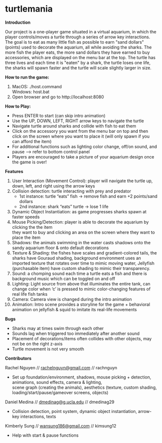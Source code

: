 # turtlemania

**Introduction**	

Our project is a one-player game situated in a virtual aquarium, in which the player controls/moves a turtle through a series of 
arrow key interactions. The goal is to eat as many little fish as possible to earn "sand dollars" (points) used to decorate the 
aquarium, all while avoiding the sharks. The more fish the player eats, the more sand dollars they have earned to buy accessories, 
which are displayed on the menu bar at the top. The turtle has three lives and each time it is "eaten" by a shark, the turtle 
loses one life, the sharks will spawn faster and the turtle will scale slightly larger in size.

**How to run the game:**	
1) MacOS: ./host.command <br>
   Windows: host.bat <br>
2) Open browser and go to http://localhost:8080

**How to Play:**	

- Press ENTER to start (can skip intro animation)
- Use the UP, DOWN, LEFT, RIGHT arrow keys to navigate the turtle
- Navigate turtle around sharks and collide with fish to eat them
- Click on the accessory you want from the menu bar on top and then click on the screen where you want to place it (will only spawn if you can afford the item)
- For additional functions such as lighting color change, off/on sound, and pause --> refer to bottom control panel 
- Players are encouraged to take a picture of your aquarium design once the game is over!
 
**Features**

1) User Interaction (Movement Control): player will navigate the turtle up, down, left, and right using the arrow keys
2) Collision detection: turtle interacting with prey and predator
   - 1st instance: turtle “eats” fish → remove fish and earn +2 points/sand dollars
   - 2nd instance: shark “eats” turtle → lose 1 life 
3) Dynamic Object Instantiation: as game progresses sharks spawn at faster speeds 
4) Mouse Picking/Detection: player is able to decorate the aquarium by clicking the the item <br>
   they want to buy and clicking an area on the screen where they want to place the item 
5) Shadows: the animals swimming in the water casts shadows onto the sandy aquarium floor & onto default decorations 
6) Texture & Shading: the fishes have scales and gradient-colored tails, the sharks have Gouraud shading, background environment 
uses an imported texture that rotates over time to mimic moving water, Jellyfish (purchasable item) have custom shading to mimic their transparency. 
7) Sound: a chomping sound each time a turtle eats a fish and there is background music which can be toggled on and off
8) Lighting: Light source from above that illuminates the entire tank, can change color when ‘c’ is pressed to mimic color-changing features of real life fish tanks
9) Camera: Camera view is changed during the intro animation 
10) Animation: Intro scene provides a storyline for the game + behavioral animation on jellyfish & squid to imitate its real-life movements

**Bugs**
- Sharks may at times swim through each other 
- Sounds lag when triggered too immediately after another sound
- Placement of decorations/items often collides with other objects, may not be on the right z-axis  
- Turtle movement is not very smooth

**Contributors**

Rachel Nguyen // rachelnguyn@gmail.com // rachnguyn 
- Set up foundation/environment, shadows, mouse picking + detection, animations, sound effects, camera & lighting, <br>
  scene graph (creating the animals), aesthetics (texture, custom shading, loading/start/pause/gameover screens, objects) 

Daniel Medina // dmedinag@g.ucla.edu // dmedinag29 
- Collision detection, point system, dynamic object instantiation, arrow-key interactions, texts

Kimberly Sung // wansung186@gmail.com // kimsung12
- Help with start & pause functions
